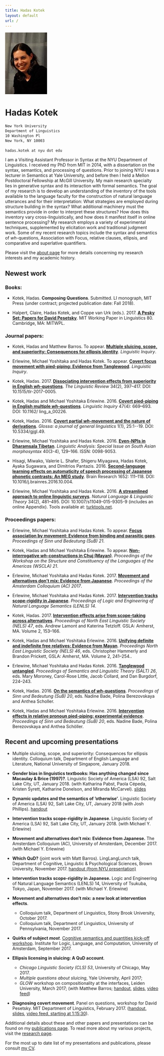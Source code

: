 ```yaml
---
title: Hadas Kotek
layout: default
url: /
---
```


<img src='headshot.jpg' class='headshot'/>

<audio preload id="audio" oncanplay="document.getElementById('playbutton').style.display = 'inline-block';">
	<source src="hadaskotek.ogg" type="audio/ogg"/>
	<source src="hadaskotek.mp3" type="audio/mp3"/>
</audio>

Hadas Kotek <span id="playbutton" onclick="document.getElementById('audio').play()"/>
===========

	New York University 
	Department of Linguistics
	10 Washington Pl
	New York, NY 10003
	
	hadas.kotek at nyu dot edu
	
	
I am a Visiting Assistant Professor in Syntax at the NYU Department of Linguistics. I received my PhD from MIT in 2014, with a dissertation on the syntax, semantics, and processing of questions. Prior to joining NYU I was a lecturer in Semantics at Yale University, and before then I held a Mellon Postdoctoral Fellowship at McGill University. My main research specialty lies in generative syntax and its interaction with formal semantics. The goal of my research is to develop an understanding of the inventory of the tools available to the language faculty for the construction of natural language utterances and for their interpretation: What strategies are employed during structure building in the syntax? What additional machinery must the semantics provide in order to interpret these structures? How does this inventory vary cross-linguistically, and how does it manifest itself in online sentence processing? My research employs a variety of experimental techniques, supplemented by elicitation work and traditional judgment work. Some of my recent research topics include the syntax and semantics of *wh*-questions, Association with Focus, relative clauses, ellipsis, and comparative and superlative quantifiers.

Please visit the [about page](/about) for more details concerning my research interests and my academic history.


Newest work
-----------

### Books: ###

* Kotek, Hadas. **Composing Questions**. Submitted. LI monograph, MIT Press (under contract; projected publication date: Fall 2018).

* Halpert, Claire, Hadas Kotek, and Coppe van Urk (eds.). 2017. [**A Pesky Set: Papers for David Pesetsky**](https://lingconf.com/dp60/book/). MIT Working Paper in Linguistics 80. Cambridge, MA: MITWPL.


### Journal papers: ###

* Kotek, Hadas and Matthew Barros. To appear. [**Multiple sluicing, scope, and superiority: Consequences for ellipsis identity**](http://ling.auf.net/lingbuzz/003549). *Linguistic Inquiry*.

* Erlewine, Michael Yoshitaka and Hadas Kotek. To appear. [**Covert focus movement with pied-piping: Evidence from Tanglewood**](http://ling.auf.net/lingbuzz/003068). *Linguistic Inquiry*.

* Kotek, Hadas. 2017. [**Dissociating intervention effects from superiority in English *wh*-questions**](kotek-superiority.pdf). *The Linguistic Review* 34(2), 397–417. DOI: 10.1515/tlr-2017-0005.

* Kotek, Hadas and Michael Yoshitaka Erlewine. 2016. [**Covert pied-piping in English multiple *wh*-questions**](https://muse.jhu.edu/article/634143). *Linguistic Inquiry* 47(4): 669–693. DOI: 10.1162/ ling_a_00226.

* Kotek, Hadas. 2016. [**Covert partial *wh*-movement and the nature of derivations**](http://ling.auf.net/lingbuzz/002541/current.pdf?_s=TVHKDbQKt4hwC4kt). *Glossa: a journal of general linguistics* 1(1), 25:1--19. DOI: 10.5334/gjgl.49. 

* Erlewine, Michael Yoshitaka and Hadas Kotek. 2016. [**Even-NPIs in Dharamsala Tibetan**](erlewine-kotek-tibetan.pdf). *Linguistic Analysis: Special Issue on South Asian morphosyntax* 40(3-4), 129–166. ISSN: 0098-9053.

* Hisagi, Miwako, Valerie L. Shafer, Shigeru Miyagawa, Hadas Kotek, Ayaka Sugawara, and Dimitrios Pantazis. 2016. [**Second-language learning effects on automaticity of speech processing of Japanese phonetic contrasts: An MEG study**](http://www.sciencedirect.com/science/article/pii/S0006899316306977). Brain Research 1652: 111–118. DOI: 10.1016/j.brainres.2016.10.004.

* Erlewine, Michael Yoshitaka and Hadas Kotek. 2016. [**A streamlined approach to online linguistic surveys**](http://link.springer.com/article/10.1007/s11049-015-9305-9). *Natural Language & Linguistic Theory* 34(2), 481–495. DOI: 10.1007/s11049-015-9305-9 (includes an online Appendix). Tools available at: [turktools.net](http://turktools.net).


### Proceedings papers: ###

* Erlewine, Michael Yoshitaka and Hadas Kotek. To appear. [**Focus association by movement: Evidence from binding and parasitic gaps**](sub21.pdf). *Proceedings of Sinn und Bedeutung (SuB) 21*.

* Kotek, Hadas and Michael Yoshitaka Erlewine. To appear. [**Non-interrogative *wh*-constructions in Chuj (Mayan)**](wscla2016.pdf). *Proceedings of the Workshop on the Structure and Constituency of the Languages of the Americas (WSCLA) 21*.

* Erlewine, Michael Yoshitaka and Hadas Kotek. 2017. [**Movement and alternatives don’t mix: Evidence from Japanese**](ErlewineKotek-AC2017.pdf). *Proceedings of the Amsterdam Colloquium (AC) 2017*.

* Erlewine, Michael Yoshitaka and Hadas Kotek. 2017. [**Intervention tracks scope-rigidity in Japanese**](ErlewineKotek-LENLS14.pdf). *Proceedings of Logic and Engineering of Natural Language Semantics (LENLS) 14*.

* Kotek, Hadas. 2017. [**Intervention effects arise from scope-taking across alternatives**](nels47.pdf). *Proceedings of North East Linguistic Society (NELS) 47*, eds. Andrew Lamont and Katerina Tetzloff. GSLA: Amherst, MA. Volume 2, 153–166.

* Kotek, Hadas and Michael Yoshitaka Erlewine. 2016. [**Unifying definite and indefinite free relatives: Evidence from Mayan**](nels46.pdf). *Proceedings North East Linguistic Society (NELS) 46*, eds. Christopher Hammerly and Brandon Prickett, GSLA: Amherst, MA. Volume 2, 241–254..

* Erlewine, Michael Yoshitaka and Hadas Kotek. 2016. [**Tanglewood untangled**](salt26.pdf). *Proceedings of Semantics and Linguistic Theory (SALT) 26*, eds. Mary Moroney, Carol-Rose Little, Jacob Collard, and Dan Burgdorf, 224–243.

* Kotek, Hadas. 2016. [**On the semantics of *wh*-questions**](SuB-wh-paper.pdf). *Proceedings of Sinn und Bedeutung (SuB) 20*, eds. Nadine Bade, Polina Berezovskaya and Anthea Scholler.

* Kotek, Hadas and Michael Yoshitaka Erlewine. 2016. [**Intervention effects in relative pronoun pied-piping: experimental evidence**](kotek-erlewine-sub20.pdf). *Proceedings of Sinn und Bedeutung (SuB) 20*, eds. Nadine Bade, Polina Berezovskaya and Anthea Schöller.


Recent and upcoming presentations
---------------------------------
* Multiple sluicing, scope, and superiority: Consequences for ellipsis identity. Colloquium talk, Department of English Language and Literature, National University of Singapore, January 2018.

* **Gender bias in linguistics textbooks: Has anything changed since Macaulay & Brice (1997)?**. Linguistic Society of America (LSA) 92, Salt Lake City, UT, January 2018. (with Katharina Pabst, Paola Cépeda, Kristen Syrett, Katharine Donelson, and Miranda McCarvel). [slides](LSA2018_Gender-bias.pdf)

* **Dynamic updates and the semantics of ’otherwise’**. Linguistic Society of America (LSA) 92, Salt Lake City, UT, January 2018 (with Josh Phillips). [handout](Phillips-Kotek-otherwise.pdf)

* **Intervention tracks scope-rigidity in Japanese**. Linguistic Society of America (LSA) 92, Salt Lake City, UT, January 2018. (with Michael Y. Erlewine)

* **Movement and alternatives don’t mix: Evidence from Japanese.** The Amsterdam Colloquium (AC), University of Amsterdam, December 2017. (with Michael Y. Erlewine)

* **Which QuD?** (joint work with Matt Barros). LingLangLunch talk, Department of Cognitive, Linguistic & Psychological Sciences, Brown University, November 2017. [handout (from NYU presentation)](Barros-Kotek-Sem-equivalence.pdf)

* **Intervention tracks scope-rigidity in Japanese.** Logic and Engineering of Natural Language Semantics (LENLS) 14, University of Tsukuba, Tokyo, Japan, November 2017. (with Michael Y. Erlewine)

* **Movement and alternatives don’t mix: a new look at intervention effects**. 
	- Colloquium talk, Department of Linguistics, Stony Brook University, October 2017.
	- Colloquium talk, Department of Linguistics, University of Pennsylvania, November 2017.

* **Quirks of subject *most***. [Cognitive semantics and quantities kick-off workshop](http://www.jakubszymanik.com/CoSaQ/events/kick-off-workshop/). Institute for Logic, Language, and Computation, University of Amsterdam, September 2017.

*  **Ellipsis licensing in sluicing: A QuD account**. 
	- *Chicago Linguistic Society (CLS) 53*, University of Chicago, May 2017. 
	- *Multiple questions about sluicing*, Yale University, April 2017;
	- *GLOW* workshop on compositionality at the interfaces, Leiden University, March 2017; 
(with Matthew Barros; [handout](sluicing-handout.pdf), [slides](sluicing-slides.pdf), [video feed](https://www.facebook.com/YaleLinguisticsDepartment/videos/1471421752919620/)) 

* **Diagnosing covert movement**. 
Panel on questions, workshop for David Pesetsky. MIT Department of Linguistics, February 2017. ([handout](https://lingconf.com/dp60/wp-content/uploads/sites/5/2017/02/Kotek-handout.pdf), [slides](https://lingconf.com/dp60/wp-content/uploads/sites/5/2017/02/Kotek-slides.pdf), [video feed, starting at 1:15:30](https://livestream.com/accounts/2261474/events/6949939/videos/149280966)).


Additional details about these and other papers and presentations can be found on my [publications page](/publications). To read more about my various projects, visit the [research page](/research).
 
For the most up to date list of my presentations and publications, please consult [my CV](KotekCV.pdf).
